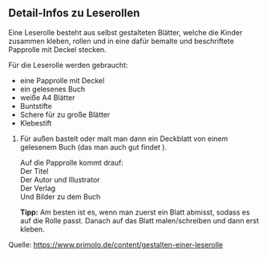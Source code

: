 Detail-Infos zu Leserollen
--------------------------

Eine Leserolle besteht aus selbst gestalteten Blätter, welche die Kinder zusammen kleben, rollen und in eine dafür bemalte und beschriftete Papprolle mit Deckel stecken.

Für die Leserolle werden gebraucht:
 - eine Papprolle mit Deckel
 - ein gelesenes Buch
 - weiße A4 Blätter
 - Buntstifte
 - Schere für zu große Blätter
 - Klebestift
 
1. Für außen bastelt oder malt man dann ein Deckblatt von einem gelesenem Buch (das man auch gut findet ).

   Auf die Papprolle kommt drauf:  
   Der Titel  
   Der Autor und Illustrator  
   Der Verlag  
   Und Bilder zu dem Buch  
 
   **Tipp:**
   Am besten ist es, wenn man zuerst ein Blatt abmisst, sodass es auf die Rolle passt. Danach auf das Blatt malen/schreiben und dann erst kleben.

Quelle: https://www.primolo.de/content/gestalten-einer-leserolle
